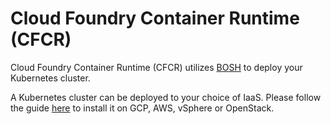 # Cloud Foundry Container Runtime (CFCR)

Cloud Foundry Container Runtime (CFCR) utilizes [BOSH](http://bosh.io/) to deploy your Kubernetes cluster.

A Kubernetes cluster can be deployed to your choice of IaaS. Please follow the guide [here](http://docs-kubo.cfapps.io/installing/) to install it on GCP, AWS, vSphere or OpenStack.